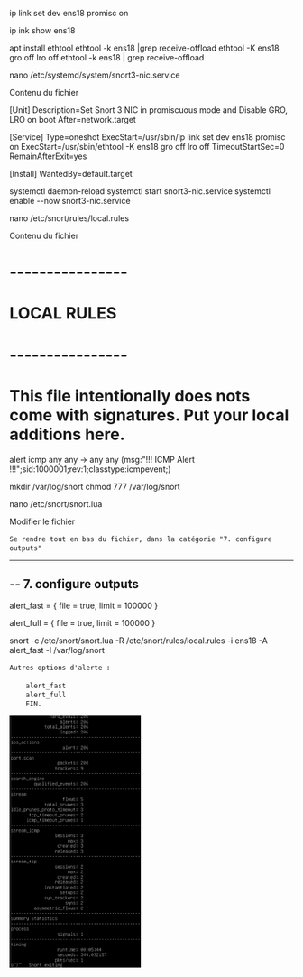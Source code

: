 ip link set dev ens18 promisc on

ip ink show ens18

apt install ethtool
ethtool -k ens18 |grep receive-offload
ethtool -K ens18 gro off lro off
ethtool -k ens18 | grep receive-offload

nano /etc/systemd/system/snort3-nic.service

Contenu du fichier

[Unit] Description=Set Snort 3 NIC in promiscuous mode and Disable GRO, LRO on boot
After=network.target

[Service] Type=oneshot
ExecStart=/usr/sbin/ip link set dev ens18 promisc on
ExecStart=/usr/sbin/ethtool -K ens18 gro off lro off
TimeoutStartSec=0
RemainAfterExit=yes

[Install]
WantedBy=default.target

systemctl daemon-reload
systemctl start snort3-nic.service systemctl
enable --now snort3-nic.service

nano /etc/snort/rules/local.rules

Contenu du fichier

# ----------------
# LOCAL RULES
# ----------------
# This file intentionally does nots come with signatures. Put your local additions here.

alert icmp any any -> any any (msg:"!!! ICMP Alert !!!";sid:1000001;rev:1;classtype:icmpevent;)

mkdir /var/log/snort
chmod 777 /var/log/snort

nano /etc/snort/snort.lua

Modifier le fichier

    Se rendre tout en bas du fichier, dans la catégorie "7. configure outputs"

---------------------------------------------------------------------------
-- 7. configure outputs
---------------------------------------------------------------------------

alert_fast =
{
    file = true,
    limit = 100000
}

alert_full =
{
    file = true,
    limit = 100000
}

snort -c /etc/snort/snort.lua -R /etc/snort/rules/local.rules -i ens18 -A alert_fast -l /var/log/snort

    Autres options d'alerte :

        alert_fast
        alert_full
        FIN.

![Alt text](pingsnort.png)
